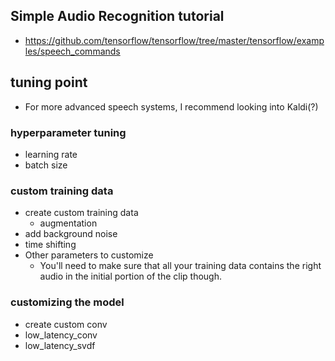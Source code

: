 ## Simple Audio Recognition tutorial
- https://github.com/tensorflow/tensorflow/tree/master/tensorflow/examples/speech_commands

## tuning point
- For more advanced speech systems, I recommend looking into Kaldi(?)

### hyperparameter tuning
- learning rate
- batch size

### custom training data 
- create custom training data
  - augmentation
- add background noise
- time shifting
- Other parameters to customize
  - You'll need to make sure that all your training data contains the right audio in the initial portion of the clip though.

### customizing the model
- create custom conv
- low_latency_conv
- low_latency_svdf
